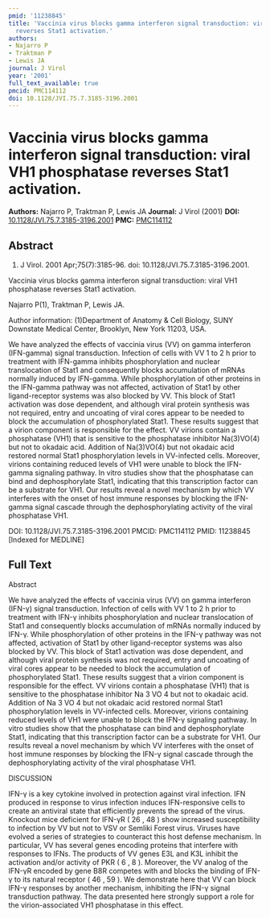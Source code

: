 ```yaml
---
pmid: '11238845'
title: 'Vaccinia virus blocks gamma interferon signal transduction: viral VH1 phosphatase
  reverses Stat1 activation.'
authors:
- Najarro P
- Traktman P
- Lewis JA
journal: J Virol
year: '2001'
full_text_available: true
pmcid: PMC114112
doi: 10.1128/JVI.75.7.3185-3196.2001
---
```


# Vaccinia virus blocks gamma interferon signal transduction: viral VH1 phosphatase reverses Stat1 activation.
**Authors:** Najarro P, Traktman P, Lewis JA
**Journal:** J Virol (2001)
**DOI:** [10.1128/JVI.75.7.3185-3196.2001](https://doi.org/10.1128/JVI.75.7.3185-3196.2001)
**PMC:** [PMC114112](https://www.ncbi.nlm.nih.gov/pmc/articles/PMC114112/)

## Abstract

1. J Virol. 2001 Apr;75(7):3185-96. doi: 10.1128/JVI.75.7.3185-3196.2001.

Vaccinia virus blocks gamma interferon signal transduction: viral VH1 
phosphatase reverses Stat1 activation.

Najarro P(1), Traktman P, Lewis JA.

Author information:
(1)Department of Anatomy & Cell Biology, SUNY Downstate Medical Center, 
Brooklyn, New York 11203, USA.

We have analyzed the effects of vaccinia virus (VV) on gamma interferon 
(IFN-gamma) signal transduction. Infection of cells with VV 1 to 2 h prior to 
treatment with IFN-gamma inhibits phosphorylation and nuclear translocation of 
Stat1 and consequently blocks accumulation of mRNAs normally induced by 
IFN-gamma. While phosphorylation of other proteins in the IFN-gamma pathway was 
not affected, activation of Stat1 by other ligand-receptor systems was also 
blocked by VV. This block of Stat1 activation was dose dependent, and although 
viral protein synthesis was not required, entry and uncoating of viral cores 
appear to be needed to block the accumulation of phosphorylated Stat1. These 
results suggest that a virion component is responsible for the effect. VV 
virions contain a phosphatase (VH1) that is sensitive to the phosphatase 
inhibitor Na(3)VO(4) but not to okadaic acid. Addition of Na(3)VO(4) but not 
okadaic acid restored normal Stat1 phosphorylation levels in VV-infected cells. 
Moreover, virions containing reduced levels of VH1 were unable to block the 
IFN-gamma signaling pathway. In vitro studies show that the phosphatase can bind 
and dephosphorylate Stat1, indicating that this transcription factor can be a 
substrate for VH1. Our results reveal a novel mechanism by which VV interferes 
with the onset of host immune responses by blocking the IFN-gamma signal cascade 
through the dephosphorylating activity of the viral phosphatase VH1.

DOI: 10.1128/JVI.75.7.3185-3196.2001
PMCID: PMC114112
PMID: 11238845 [Indexed for MEDLINE]

## Full Text

Abstract

We have analyzed the effects of vaccinia virus (VV) on gamma interferon (IFN-γ) signal transduction. Infection of cells with VV 1 to 2 h prior to treatment with IFN-γ inhibits phosphorylation and nuclear translocation of Stat1 and consequently blocks accumulation of mRNAs normally induced by IFN-γ. While phosphorylation of other proteins in the IFN-γ pathway was not affected, activation of Stat1 by other ligand-receptor systems was also blocked by VV. This block of Stat1 activation was dose dependent, and although viral protein synthesis was not required, entry and uncoating of viral cores appear to be needed to block the accumulation of phosphorylated Stat1. These results suggest that a virion component is responsible for the effect. VV virions contain a phosphatase (VH1) that is sensitive to the phosphatase inhibitor Na 3 VO 4 but not to okadaic acid. Addition of Na 3 VO 4 but not okadaic acid restored normal Stat1 phosphorylation levels in VV-infected cells. Moreover, virions containing reduced levels of VH1 were unable to block the IFN-γ signaling pathway. In vitro studies show that the phosphatase can bind and dephosphorylate Stat1, indicating that this transcription factor can be a substrate for VH1. Our results reveal a novel mechanism by which VV interferes with the onset of host immune responses by blocking the IFN-γ signal cascade through the dephosphorylating activity of the viral phosphatase VH1.

DISCUSSION

IFN-γ is a key cytokine involved in protection against viral infection. IFN produced in response to virus infection induces IFN-responsive cells to create an antiviral state that efficiently prevents the spread of the virus. Knockout mice deficient for IFN-γR ( 26 , 48 ) show increased susceptibility to infection by VV but not to VSV or Semliki Forest virus. Viruses have evolved a series of strategies to counteract this host defense mechanism. In particular, VV has several genes encoding proteins that interfere with responses to IFNs. The products of VV genes E3L and K3L inhibit the activation and/or activity of PKR ( 6 , 8 ). Moreover, the VV analog of the IFN-γR encoded by gene B8R competes with and blocks the binding of IFN-γ to its natural receptor ( 46 , 59 ). We demonstrate here that VV can block IFN-γ responses by another mechanism, inhibiting the IFN-γ signal transduction pathway. The data presented here strongly support a role for the virion-associated VH1 phosphatase in this effect.
